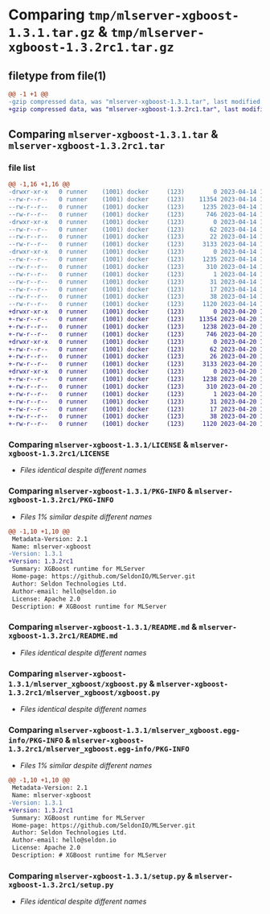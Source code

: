 # Comparing `tmp/mlserver-xgboost-1.3.1.tar.gz` & `tmp/mlserver-xgboost-1.3.2rc1.tar.gz`

## filetype from file(1)

```diff
@@ -1 +1 @@
-gzip compressed data, was "mlserver-xgboost-1.3.1.tar", last modified: Fri Apr 14 18:06:26 2023, max compression
+gzip compressed data, was "mlserver-xgboost-1.3.2rc1.tar", last modified: Thu Apr 20 16:09:02 2023, max compression
```

## Comparing `mlserver-xgboost-1.3.1.tar` & `mlserver-xgboost-1.3.2rc1.tar`

### file list

```diff
@@ -1,16 +1,16 @@
-drwxr-xr-x   0 runner    (1001) docker     (123)        0 2023-04-14 18:06:26.333818 mlserver-xgboost-1.3.1/
--rw-r--r--   0 runner    (1001) docker     (123)    11354 2023-04-14 18:05:54.000000 mlserver-xgboost-1.3.1/LICENSE
--rw-r--r--   0 runner    (1001) docker     (123)     1235 2023-04-14 18:06:26.333818 mlserver-xgboost-1.3.1/PKG-INFO
--rw-r--r--   0 runner    (1001) docker     (123)      746 2023-04-14 18:05:54.000000 mlserver-xgboost-1.3.1/README.md
-drwxr-xr-x   0 runner    (1001) docker     (123)        0 2023-04-14 18:06:26.333818 mlserver-xgboost-1.3.1/mlserver_xgboost/
--rw-r--r--   0 runner    (1001) docker     (123)       62 2023-04-14 18:05:54.000000 mlserver-xgboost-1.3.1/mlserver_xgboost/__init__.py
--rw-r--r--   0 runner    (1001) docker     (123)       22 2023-04-14 18:05:54.000000 mlserver-xgboost-1.3.1/mlserver_xgboost/version.py
--rw-r--r--   0 runner    (1001) docker     (123)     3133 2023-04-14 18:05:54.000000 mlserver-xgboost-1.3.1/mlserver_xgboost/xgboost.py
-drwxr-xr-x   0 runner    (1001) docker     (123)        0 2023-04-14 18:06:26.333818 mlserver-xgboost-1.3.1/mlserver_xgboost.egg-info/
--rw-r--r--   0 runner    (1001) docker     (123)     1235 2023-04-14 18:06:26.000000 mlserver-xgboost-1.3.1/mlserver_xgboost.egg-info/PKG-INFO
--rw-r--r--   0 runner    (1001) docker     (123)      310 2023-04-14 18:06:26.000000 mlserver-xgboost-1.3.1/mlserver_xgboost.egg-info/SOURCES.txt
--rw-r--r--   0 runner    (1001) docker     (123)        1 2023-04-14 18:06:26.000000 mlserver-xgboost-1.3.1/mlserver_xgboost.egg-info/dependency_links.txt
--rw-r--r--   0 runner    (1001) docker     (123)       31 2023-04-14 18:06:26.000000 mlserver-xgboost-1.3.1/mlserver_xgboost.egg-info/requires.txt
--rw-r--r--   0 runner    (1001) docker     (123)       17 2023-04-14 18:06:26.000000 mlserver-xgboost-1.3.1/mlserver_xgboost.egg-info/top_level.txt
--rw-r--r--   0 runner    (1001) docker     (123)       38 2023-04-14 18:06:26.333818 mlserver-xgboost-1.3.1/setup.cfg
--rw-r--r--   0 runner    (1001) docker     (123)     1120 2023-04-14 18:05:54.000000 mlserver-xgboost-1.3.1/setup.py
+drwxr-xr-x   0 runner    (1001) docker     (123)        0 2023-04-20 16:09:02.406936 mlserver-xgboost-1.3.2rc1/
+-rw-r--r--   0 runner    (1001) docker     (123)    11354 2023-04-20 16:08:21.000000 mlserver-xgboost-1.3.2rc1/LICENSE
+-rw-r--r--   0 runner    (1001) docker     (123)     1238 2023-04-20 16:09:02.406936 mlserver-xgboost-1.3.2rc1/PKG-INFO
+-rw-r--r--   0 runner    (1001) docker     (123)      746 2023-04-20 16:08:21.000000 mlserver-xgboost-1.3.2rc1/README.md
+drwxr-xr-x   0 runner    (1001) docker     (123)        0 2023-04-20 16:09:02.406936 mlserver-xgboost-1.3.2rc1/mlserver_xgboost/
+-rw-r--r--   0 runner    (1001) docker     (123)       62 2023-04-20 16:08:21.000000 mlserver-xgboost-1.3.2rc1/mlserver_xgboost/__init__.py
+-rw-r--r--   0 runner    (1001) docker     (123)       26 2023-04-20 16:08:21.000000 mlserver-xgboost-1.3.2rc1/mlserver_xgboost/version.py
+-rw-r--r--   0 runner    (1001) docker     (123)     3133 2023-04-20 16:08:21.000000 mlserver-xgboost-1.3.2rc1/mlserver_xgboost/xgboost.py
+drwxr-xr-x   0 runner    (1001) docker     (123)        0 2023-04-20 16:09:02.406936 mlserver-xgboost-1.3.2rc1/mlserver_xgboost.egg-info/
+-rw-r--r--   0 runner    (1001) docker     (123)     1238 2023-04-20 16:09:02.000000 mlserver-xgboost-1.3.2rc1/mlserver_xgboost.egg-info/PKG-INFO
+-rw-r--r--   0 runner    (1001) docker     (123)      310 2023-04-20 16:09:02.000000 mlserver-xgboost-1.3.2rc1/mlserver_xgboost.egg-info/SOURCES.txt
+-rw-r--r--   0 runner    (1001) docker     (123)        1 2023-04-20 16:09:02.000000 mlserver-xgboost-1.3.2rc1/mlserver_xgboost.egg-info/dependency_links.txt
+-rw-r--r--   0 runner    (1001) docker     (123)       31 2023-04-20 16:09:02.000000 mlserver-xgboost-1.3.2rc1/mlserver_xgboost.egg-info/requires.txt
+-rw-r--r--   0 runner    (1001) docker     (123)       17 2023-04-20 16:09:02.000000 mlserver-xgboost-1.3.2rc1/mlserver_xgboost.egg-info/top_level.txt
+-rw-r--r--   0 runner    (1001) docker     (123)       38 2023-04-20 16:09:02.406936 mlserver-xgboost-1.3.2rc1/setup.cfg
+-rw-r--r--   0 runner    (1001) docker     (123)     1120 2023-04-20 16:08:21.000000 mlserver-xgboost-1.3.2rc1/setup.py
```

### Comparing `mlserver-xgboost-1.3.1/LICENSE` & `mlserver-xgboost-1.3.2rc1/LICENSE`

 * *Files identical despite different names*

### Comparing `mlserver-xgboost-1.3.1/PKG-INFO` & `mlserver-xgboost-1.3.2rc1/PKG-INFO`

 * *Files 1% similar despite different names*

```diff
@@ -1,10 +1,10 @@
 Metadata-Version: 2.1
 Name: mlserver-xgboost
-Version: 1.3.1
+Version: 1.3.2rc1
 Summary: XGBoost runtime for MLServer
 Home-page: https://github.com/SeldonIO/MLServer.git
 Author: Seldon Technologies Ltd.
 Author-email: hello@seldon.io
 License: Apache 2.0
 Description: # XGBoost runtime for MLServer
```

### Comparing `mlserver-xgboost-1.3.1/README.md` & `mlserver-xgboost-1.3.2rc1/README.md`

 * *Files identical despite different names*

### Comparing `mlserver-xgboost-1.3.1/mlserver_xgboost/xgboost.py` & `mlserver-xgboost-1.3.2rc1/mlserver_xgboost/xgboost.py`

 * *Files identical despite different names*

### Comparing `mlserver-xgboost-1.3.1/mlserver_xgboost.egg-info/PKG-INFO` & `mlserver-xgboost-1.3.2rc1/mlserver_xgboost.egg-info/PKG-INFO`

 * *Files 1% similar despite different names*

```diff
@@ -1,10 +1,10 @@
 Metadata-Version: 2.1
 Name: mlserver-xgboost
-Version: 1.3.1
+Version: 1.3.2rc1
 Summary: XGBoost runtime for MLServer
 Home-page: https://github.com/SeldonIO/MLServer.git
 Author: Seldon Technologies Ltd.
 Author-email: hello@seldon.io
 License: Apache 2.0
 Description: # XGBoost runtime for MLServer
```

### Comparing `mlserver-xgboost-1.3.1/setup.py` & `mlserver-xgboost-1.3.2rc1/setup.py`

 * *Files identical despite different names*

